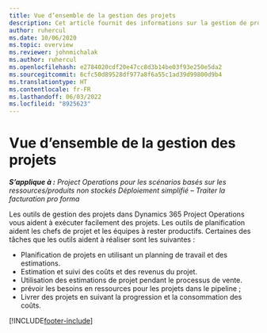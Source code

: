 ```yaml
---
title: Vue d’ensemble de la gestion des projets
description: Cet article fournit des informations sur la gestion de projet dans Dynamics 365 Project Operations.
author: ruhercul
ms.date: 10/06/2020
ms.topic: overview
ms.reviewer: johnmichalak
ms.author: ruhercul
ms.openlocfilehash: e2784020cdf20e47cc8d3b14be03f93e250e5da2
ms.sourcegitcommit: 6cfc50d89528df977a8f6a55c1ad39d99800d9b4
ms.translationtype: HT
ms.contentlocale: fr-FR
ms.lasthandoff: 06/03/2022
ms.locfileid: "8925623"
---
```

# <a name="project-management-overview"></a>Vue d’ensemble de la gestion des projets

_**S’applique à :** Project Operations pour les scénarios basés sur les ressources/produits non stockés Déploiement simplifié – Traiter la facturation pro forma_

Les outils de gestion des projets dans Dynamics 365 Project Operations vous aident à exécuter facilement des projets. Les outils de planification aident les chefs de projet et les équipes à rester productifs. Certaines des tâches que les outils aident à réaliser sont les suivantes :

- Planification de projets en utilisant un planning de travail et des estimations.
- Estimation et suivi des coûts et des revenus du projet.
- Utilisation des estimations de projet pendant le processus de vente.
- prévoir les besoins en ressources pour les projets dans le pipeline ;
- Livrer des projets en suivant la progression et la consommation des coûts.


[!INCLUDE[footer-include](../includes/footer-banner.md)]